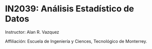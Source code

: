 # IN2039: Análisis Estadístico de Datos

Instructor: Alan R. Vazquez

Affiliación: Escuela de Ingeniería y Ciences, Tecnológico de Monterrey.

